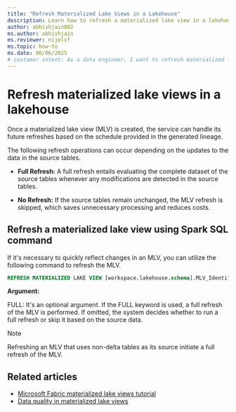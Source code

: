 ```yaml
---
title: "Refresh Materialized Lake Views in a Lakehouse"
description: Learn how to refresh a materialized lake view in a lakehouse in Microsoft Fabric.
author: abhishjain002 
ms.author: abhishjain 
ms.reviewer: nijelsf
ms.topic: how-to
ms.date: 06/06/2025
# customer intent: As a data engineer, I want to refresh materialized lake views in lakehouse so that I can ensure the data is up-to-date and optimize query performance.
---
```


# Refresh materialized lake views in a lakehouse

Once a materialized lake view (MLV) is created, the service can handle its future refreshes based on the schedule provided in the generated lineage.  

The following refresh operations can occur depending on the updates to the data in the source tables.

* **Full Refresh:** A full refresh entails evaluating the complete dataset of the source tables whenever any modifications are detected in the source tables.

* **No Refresh:** If the source tables remain unchanged, the MLV refresh is skipped, which saves unnecessary processing and reduces costs.

## Refresh a materialized lake view using Spark SQL command

If it's necessary to quickly reflect changes in an MLV, you can utilize the following command to refresh the MLV.

```sql
REFRESH MATERIALIZED LAKE VIEW [workspace.lakehouse.schema].MLV_Identifier [FULL]
```

**Argument:**

FULL: It's an optional argument. If the FULL keyword is used, a full refresh of the MLV is performed. If omitted, the system decides whether to run a full refresh or skip it based on the source data.

> [!NOTE]
> Refreshing an MLV that uses non-delta tables as its source initiate a full refresh of the MLV.

## Related articles

* [Microsoft Fabric materialized lake views tutorial](./tutorial.md)
* [Data quality in materialized lake views](./data-quality.md)
